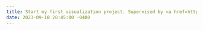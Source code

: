```yaml
---
title: Start my first visualization project. Supervised by <a href=https://zkdeng.org/ target="_blank">Prof. Zikun Deng</a>
date: 2023-09-18 20:45:00 -0400
---
```

